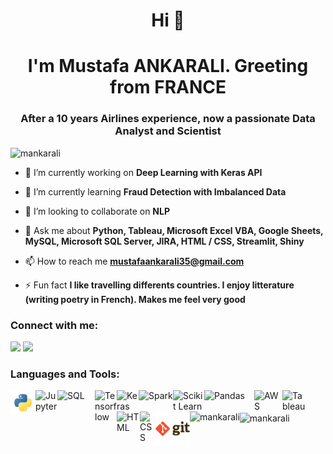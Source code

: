 <h1 align="center">Hi 👋</h1>
<h1 align="center">I'm Mustafa ANKARALI. Greeting from FRANCE</h1>
<h3 align="center"> After a 10 years Airlines experience, now a passionate Data Analyst and Scientist </h3>

<p align="left"> <img src="https://komarev.com/ghpvc/?username=mankarali&label=Profile%20views&color=0e75b6&style=flat" alt="mankarali" /> </p>

- 🔭 I’m currently working on **Deep Learning with Keras API**

- 🌱 I’m currently learning **Fraud Detection with Imbalanced Data**

- 👯 I’m looking to collaborate on **NLP**

- 💬 Ask me about **Python, Tableau, Microsoft Excel VBA, Google Sheets, MySQL, Microsoft SQL Server, JIRA, HTML / CSS, Streamlit, Shiny**

- 📫 How to reach me **mustafaankarali35@gmail.com**

- ⚡ Fun fact **I like travelling differents countries. I enjoy litterature (writing poetry in French). Makes me feel very good**

<h3 align="left">Connect with me:</h3>
<p align="left">

[![](https://img.shields.io/badge/linkedin-%230077B5.svg?&style=for-the-badge&logo=linkedin&logoColor=white)](https://www.linkedin.com/in/mustafaankarali/)
[![](https://img.shields.io/badge/tableau-%2312100E.svg?&style=for-the-badge&logo=tableau&logoColor=orange)](https://public.tableau.com/en-us/s/profile/mustafa.ankarali#!/)

</p>

<h3 align="left">Languages and Tools:</h3>

<p align="left">
<img align="left" alt="Python" width="40px" src="https://raw.githubusercontent.com/github/explore/80688e429a7d4ef2fca1e82350fe8e3517d3494d/topics/python/python.png"/>
<img align="left" alt="Jupyter" width="35px" src="https://upload.wikimedia.org/wikipedia/commons/thumb/3/38/Jupyter_logo.svg/883px-Jupyter_logo.svg.png"/>
<img align="left" alt="SQL" width="60px" src="https://upload.wikimedia.org/wikipedia/commons/8/87/Sql_data_base_with_logo.png"/>
<img align="left" alt="Tensorflow" width="35px" src="https://upload.wikimedia.org/wikipedia/commons/thumb/2/2d/Tensorflow_logo.svg/1200px-Tensorflow_logo.svg.png"/>

<img align="left" alt="Keras" width="35px" src="https://upload.wikimedia.org/wikipedia/commons/thumb/a/ae/Keras_logo.svg/768px-Keras_logo.svg.png"/>

<img align="left" alt="Spark" width="55px" src="https://upload.wikimedia.org/wikipedia/commons/thumb/f/f3/Apache_Spark_logo.svg/582px-Apache_Spark_logo.svg.png"/>

<img align="left" alt="Scikit Learn" width="50px" src="https://encrypted-tbn0.gstatic.com/images?q=tbn:ANd9GcTWqe8229UE1DsRYR06QaKSop6cyWqcewXbXw&usqp=CAU" />

<img align="left" alt="Pandas" width="80px" src="https://upload.wikimedia.org/wikipedia/commons/thumb/e/ed/Pandas_logo.svg/1200px-Pandas_logo.svg.png"/>

<img align="left" alt="AWS" width="45px" src="https://upload.wikimedia.org/wikipedia/commons/thumb/9/93/Amazon_Web_Services_Logo.svg/768px-Amazon_Web_Services_Logo.svg.png"/>

<img align="left" alt="Tableau" width="40px" src="https://encrypted-tbn0.gstatic.com/images?q=tbn:ANd9GcQVw8Ka8GJ6Oqnjwdj47ZIPyFijvcLJgqKhfg&usqp=CAU" />

<img align="left" alt="HTML" width="37px" src="https://upload.wikimedia.org/wikipedia/commons/thumb/6/61/HTML5_logo_and_wordmark.svg/768px-HTML5_logo_and_wordmark.svg.png"/>

<img align="left" alt="CSS" width="25px" src="https://upload.wikimedia.org/wikipedia/commons/thumb/d/d5/CSS3_logo_and_wordmark.svg/544px-CSS3_logo_and_wordmark.svg.png"/>

<img align="left" alt="Git" width="55px" src="https://raw.githubusercontent.com/github/explore/80688e429a7d4ef2fca1e82350fe8e3517d3494d/topics/git/git.png"/>

</p>



<p><img align="left" src="https://github-readme-stats.vercel.app/api/top-langs?username=mankarali&show_icons=true&locale=en&layout=compact" alt="mankarali" /></p>

<p>&nbsp;<img align="center" src="https://github-readme-stats.vercel.app/api?username=mankarali&show_icons=true&locale=en" alt="mankarali" /></p>
